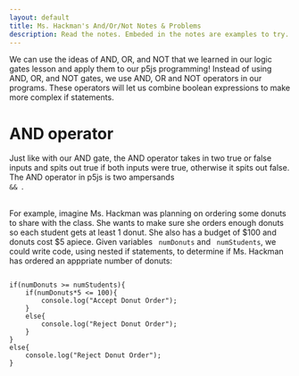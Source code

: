 ```yaml
---
layout: default
title: Ms. Hackman's And/Or/Not Notes & Problems
description: Read the notes. Embeded in the notes are examples to try. <br>  After you've completed this, return to google classroom to do this week's quiz and assignment.
---
```

<!-- Function for hiding code!  -->
<script>
    function myFunction(name) {
      var x = document.getElementById(name);
      if (x.style.display === "none") {
        x.style.display = "block";
      } else {
        x.style.display = "none";
      }
    }    
</script>
<!-- End of scripting functions! -->
    
We can use the ideas of AND, OR, and NOT that we learned in our logic gates lesson and apply them to our p5js programming! Instead of using AND, OR, and NOT gates, we use AND, OR and NOT operators in our programs. These operators will let us combine boolean expressions to make more complex if statements. 

# AND operator
Just like with our AND gate,  the AND operator  takes in two true or false inputs and spits out true if both inputs were true, otherwise it spits out false. The AND operator in p5js is two ampersands <code> && </code>. <br><br>

For example, imagine Ms. Hackman was planning on ordering some donuts to share with the class. She wants to make sure she orders enough donuts so each student gets at least 1 donut. She also has a budget of $100 and donuts cost $5 apiece. Given variables <code> numDonuts</code> and <code> numStudents</code>, we could write code, using nested if statements, to determine if Ms. Hackman has ordered an apppriate number of donuts:
<pre>
<code>
if(numDonuts >= numStudents){
    if(numDonuts*5 <= 100){
        console.log("Accept Donut Order");
    }
    else{
        console.log("Reject Donut Order");
    }
}
else{
    console.log("Reject Donut Order");
}
</code>
</pre>



<!-- [Next](./parsons/else.html) -->
